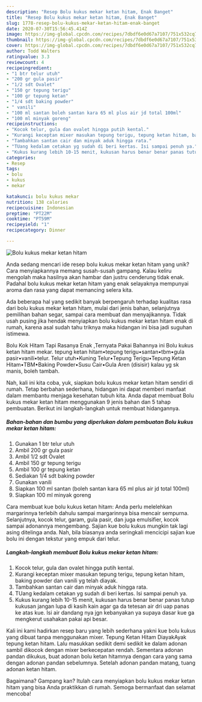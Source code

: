 ```yaml
---
description: "Resep Bolu kukus mekar ketan hitam, Enak Banget"
title: "Resep Bolu kukus mekar ketan hitam, Enak Banget"
slug: 1778-resep-bolu-kukus-mekar-ketan-hitam-enak-banget
date: 2020-07-30T15:56:45.414Z
image: https://img-global.cpcdn.com/recipes/7dbdf6e0d67a7107/751x532cq70/bolu-kukus-mekar-ketan-hitam-foto-resep-utama.jpg
thumbnail: https://img-global.cpcdn.com/recipes/7dbdf6e0d67a7107/751x532cq70/bolu-kukus-mekar-ketan-hitam-foto-resep-utama.jpg
cover: https://img-global.cpcdn.com/recipes/7dbdf6e0d67a7107/751x532cq70/bolu-kukus-mekar-ketan-hitam-foto-resep-utama.jpg
author: Todd Walters
ratingvalue: 3.3
reviewcount: 4
recipeingredient:
- "1 btr telur utuh"
- "200 gr gula pasir"
- "1/2 sdt Ovalet"
- "150 gr tepung terigu"
- "100 gr tepung ketan"
- "1/4 sdt baking powder"
- " vanili"
- "100 ml santan boleh santan kara 65 ml plus air jd total 100ml"
- "100 ml minyak goreng"
recipeinstructions:
- "Kocok telur, gula dan ovalet hingga putih kental."
- "Kurangi keceptan mixer masukan tepung terigu, tepung ketan hitam, baking powder dan vanili yg telah diayak."
- "Tambahkan santan cair dan minyak aduk hingga rata."
- "TUang kedalam cetakan yg sudah di beri kertas. Isi sampai penuh ya."
- "Kukus kurang lebih 10-15 menit, kukusan harus benar benar panas tutup kukusan jangan lupa di kasih kain agar ga da tetesan air dri uap panas ke atas kue. Isi air dandang nya jgn kebanyakan ya supaya dasar kue ga mengkerut usahakan pakai api besar."
categories:
- Resep
tags:
- bolu
- kukus
- mekar

katakunci: bolu kukus mekar 
nutrition: 138 calories
recipecuisine: Indonesian
preptime: "PT22M"
cooktime: "PT59M"
recipeyield: "1"
recipecategory: Dinner

---
```



![Bolu kukus mekar ketan hitam](https://img-global.cpcdn.com/recipes/7dbdf6e0d67a7107/751x532cq70/bolu-kukus-mekar-ketan-hitam-foto-resep-utama.jpg)

Anda sedang mencari ide resep bolu kukus mekar ketan hitam yang unik? Cara menyiapkannya memang susah-susah gampang. Kalau keliru mengolah maka hasilnya akan hambar dan justru cenderung tidak enak. Padahal bolu kukus mekar ketan hitam yang enak selayaknya mempunyai aroma dan rasa yang dapat memancing selera kita.

Ada beberapa hal yang sedikit banyak berpengaruh terhadap kualitas rasa dari bolu kukus mekar ketan hitam, mulai dari jenis bahan, selanjutnya pemilihan bahan segar, sampai cara membuat dan menyajikannya. Tidak usah pusing jika hendak menyiapkan bolu kukus mekar ketan hitam enak di rumah, karena asal sudah tahu triknya maka hidangan ini bisa jadi suguhan istimewa.

Bolu Kok Hitam Tapi Rasanya Enak ,Ternyata Pakai Bahannya ini Bolu kukus ketan hitam mekar. tepung ketan hitam•tepung terigu•santan•tbm•gula pasir•vanili•telur. Telur utuh•Kuning Telur•Tepung Terigu•Tepung Ketan Hitam•TBM•Baking Powder•Susu Cair•Gula Aren (disisir) kalau yg sk manis, boleh tambah.


Nah, kali ini kita coba, yuk, siapkan bolu kukus mekar ketan hitam sendiri di rumah. Tetap berbahan sederhana, hidangan ini dapat memberi manfaat dalam membantu menjaga kesehatan tubuh kita. Anda dapat membuat Bolu kukus mekar ketan hitam menggunakan 9 jenis bahan dan 5 tahap pembuatan. Berikut ini langkah-langkah untuk membuat hidangannya.

<!--inarticleads1-->

##### Bahan-bahan dan bumbu yang diperlukan dalam pembuatan Bolu kukus mekar ketan hitam:

1. Gunakan 1 btr telur utuh
1. Ambil 200 gr gula pasir
1. Ambil 1/2 sdt Ovalet
1. Ambil 150 gr tepung terigu
1. Ambil 100 gr tepung ketan
1. Sediakan 1/4 sdt baking powder
1. Gunakan  vanili
1. Siapkan 100 ml santan (boleh santan kara 65 ml plus air jd total 100ml)
1. Siapkan 100 ml minyak goreng


Cara membuat kue bolu kukus ketan hitam: Anda perlu melelehkan margarinnya terlebih dahulu sampai margarinnya bisa mencair sempurna. Selanjutnya, kocok telur, garam, gula pasir, dan juga emulsifier, kocok sampai adonannya mengembang. Sajian kue bolu kukus mungkin tak lagi asing ditelinga anda. Nah, bila biasanya anda seringkali mencicipi sajian kue bolu ini dengan tekstur yang empuk dari telur. 

<!--inarticleads2-->

##### Langkah-langkah membuat Bolu kukus mekar ketan hitam:

1. Kocok telur, gula dan ovalet hingga putih kental.
1. Kurangi keceptan mixer masukan tepung terigu, tepung ketan hitam, baking powder dan vanili yg telah diayak.
1. Tambahkan santan cair dan minyak aduk hingga rata.
1. TUang kedalam cetakan yg sudah di beri kertas. Isi sampai penuh ya.
1. Kukus kurang lebih 10-15 menit, kukusan harus benar benar panas tutup kukusan jangan lupa di kasih kain agar ga da tetesan air dri uap panas ke atas kue. Isi air dandang nya jgn kebanyakan ya supaya dasar kue ga mengkerut usahakan pakai api besar.


Kali ini kami hadirkan resep baru yang lebih sederhana yakni kue bolu kukus yang dibuat tanpa menggunakan mixer. Tepung Ketan Hitam DiayakAyak tepung ketan hitam. Lalu masukkan sedikit demi sedikit ke dalam adonan sambil dikocok dengan mixer berkecepatan rendah. Sementara adonan pandan dikukus, buat adonan bolu ketan hitamnya dengan cara yang sama dengan adonan pandan sebelumnya. Setelah adonan pandan matang, tuang adonan ketan hitam. 

Bagaimana? Gampang kan? Itulah cara menyiapkan bolu kukus mekar ketan hitam yang bisa Anda praktikkan di rumah. Semoga bermanfaat dan selamat mencoba!
